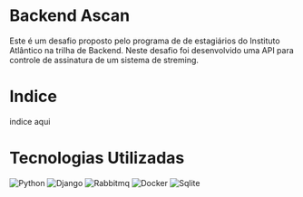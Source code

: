 # Backend Ascan

Este é um desafio proposto pelo programa de de estagiários do Instituto Atlântico na trilha de Backend. Neste desafio foi desenvolvido uma API para controle de assinatura de um sistema de streming.

# Indice
indice aqui 
# Tecnologias Utilizadas

![Python](https://img.shields.io/badge/python-3670A0?style=for-the-badge&logo=python&logoColor=ffdd54)
![Django](https://img.shields.io/badge/Django-092E20?style=for-the-badge&logo=django&logoColor=white)
![Rabbitmq](https://img.shields.io/badge/rabbitmq-%23FF6600.svg?&style=for-the-badge&logo=rabbitmq&logoColor=white)
![Docker](https://img.shields.io/badge/docker-%230db7ed.svg?style=for-the-badge&logo=docker&logoColor=white) 
![Sqlite](https://img.shields.io/badge/SQLite-07405E?style=for-the-badge&logo=sqlite&logoColor=white)
